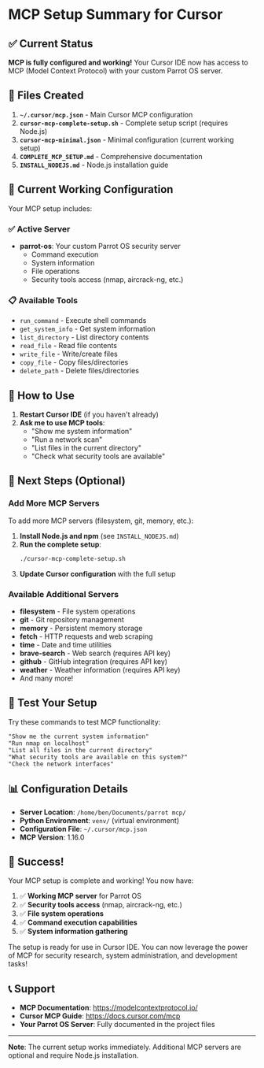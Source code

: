 # MCP Setup Summary for Cursor

## ✅ Current Status

**MCP is fully configured and working!** Your Cursor IDE now has access to MCP (Model Context Protocol) with your custom Parrot OS server.

## 📁 Files Created

1. **`~/.cursor/mcp.json`** - Main Cursor MCP configuration
2. **`cursor-mcp-complete-setup.sh`** - Complete setup script (requires Node.js)
3. **`cursor-mcp-minimal.json`** - Minimal configuration (current working setup)
4. **`COMPLETE_MCP_SETUP.md`** - Comprehensive documentation
5. **`INSTALL_NODEJS.md`** - Node.js installation guide

## 🔧 Current Working Configuration

Your MCP setup includes:

### ✅ Active Server
- **parrot-os**: Your custom Parrot OS security server
  - Command execution
  - System information
  - File operations
  - Security tools access (nmap, aircrack-ng, etc.)

### 📋 Available Tools
- `run_command` - Execute shell commands
- `get_system_info` - Get system information
- `list_directory` - List directory contents
- `read_file` - Read file contents
- `write_file` - Write/create files
- `copy_file` - Copy files/directories
- `delete_path` - Delete files/directories

## 🚀 How to Use

1. **Restart Cursor IDE** (if you haven't already)
2. **Ask me to use MCP tools**:
   - "Show me system information"
   - "Run a network scan"
   - "List files in the current directory"
   - "Check what security tools are available"

## 🔄 Next Steps (Optional)

### Add More MCP Servers
To add more MCP servers (filesystem, git, memory, etc.):

1. **Install Node.js and npm** (see `INSTALL_NODEJS.md`)
2. **Run the complete setup**:
   ```bash
   ./cursor-mcp-complete-setup.sh
   ```
3. **Update Cursor configuration** with the full setup

### Available Additional Servers
- **filesystem** - File system operations
- **git** - Git repository management
- **memory** - Persistent memory storage
- **fetch** - HTTP requests and web scraping
- **time** - Date and time utilities
- **brave-search** - Web search (requires API key)
- **github** - GitHub integration (requires API key)
- **weather** - Weather information (requires API key)
- And many more!

## 🧪 Test Your Setup

Try these commands to test MCP functionality:

```
"Show me the current system information"
"Run nmap on localhost"
"List all files in the current directory"
"What security tools are available on this system?"
"Check the network interfaces"
```

## 📊 Configuration Details

- **Server Location**: `/home/ben/Documents/parrot mcp/`
- **Python Environment**: `venv/` (virtual environment)
- **Configuration File**: `~/.cursor/mcp.json`
- **MCP Version**: 1.16.0

## 🎉 Success!

Your MCP setup is complete and working! You now have:

1. ✅ **Working MCP server** for Parrot OS
2. ✅ **Security tools access** (nmap, aircrack-ng, etc.)
3. ✅ **File system operations**
4. ✅ **Command execution capabilities**
5. ✅ **System information gathering**

The setup is ready for use in Cursor IDE. You can now leverage the power of MCP for security research, system administration, and development tasks!

## 📞 Support

- **MCP Documentation**: https://modelcontextprotocol.io/
- **Cursor MCP Guide**: https://docs.cursor.com/mcp
- **Your Parrot OS Server**: Fully documented in the project files

---

**Note**: The current setup works immediately. Additional MCP servers are optional and require Node.js installation.
